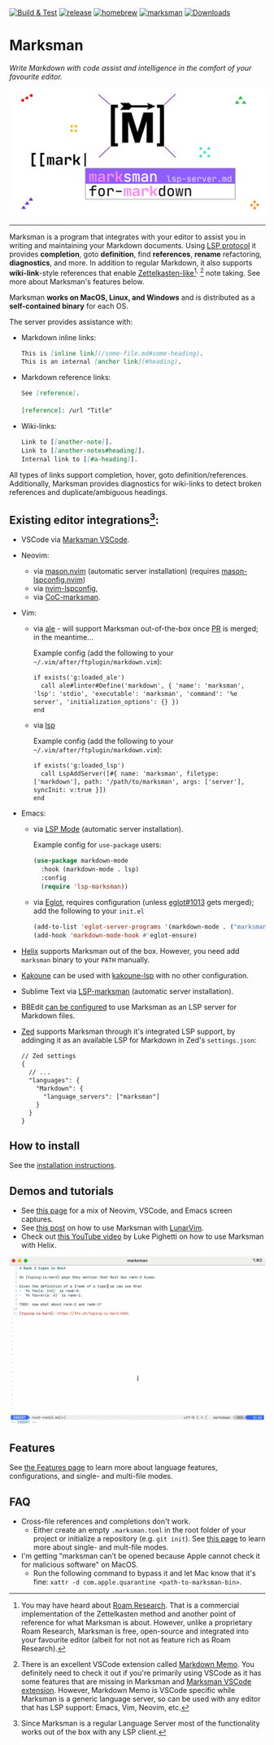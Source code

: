 [![Build & Test](https://github.com/artempyanykh/marksman/actions/workflows/build.yml/badge.svg)](https://github.com/artempyanykh/marksman/actions/workflows/build.yml)
[![release](https://img.shields.io/github/v/release/artempyanykh/marksman)](https://github.com/artempyanykh/marksman/releases)
[![homebrew](https://img.shields.io/homebrew/v/marksman)](https://formulae.brew.sh/formula/marksman)
[![marksman](https://snapcraft.io/marksman/badge.svg)](https://snapcraft.io/marksman)
[![Downloads](https://img.shields.io/github/downloads/artempyanykh/marksman/total)](https://github.com/artempyanykh/marksman/releases)

# Marksman

_Write Markdown with code assist and intelligence in the comfort of your favourite editor._

![splash](assets/readme/splash.png)

---

Marksman is a program that integrates with your editor to assist you in writing and maintaining your Markdown documents.
Using [LSP protocol][lsp-main] it provides **completion**, goto **definition**, find **references**, **rename**
refactoring, **diagnostics**, and more. In addition to regular Markdown, it also supports **wiki-link**-style references
that enable [Zettelkasten-like][zettel-wiki][^roam-research]<sup>,</sup> [^markdown-memo] note taking. See more about Marksman's
features below.

Marksman **works on MacOS, Linux, and Windows** and is distributed as a **self-contained binary** for each OS.

The server provides assistance with:

* Markdown inline links:
   ```md
   This is [inline link](/some-file.md#some-heading).
   This is an internal [anchor link](#heading).
   ```
* Markdown reference links:
   ```md
   See [reference].

   [reference]: /url "Title"
   ```
* Wiki-links:
   ```md
   Link to [[another-note]].
   Link to [[another-notes#heading]].
   Internal link to [[#a-heading]].
   ```

All types of links support completion, hover, goto definition/references. Additionally, Marksman provides diagnostics
for wiki-links to detect broken references and duplicate/ambiguous headings.

## Existing editor integrations[^lsp]:

* VSCode via [Marksman VSCode][mn-vscode].
* Neovim:
    * via [mason.nvim][mason-nvim] (automatic server installation) (requires [mason-lspconfig.nvim][mason-nvim-lsp-config])
    * via [nvim-lspconfig][nvim-marksman],
    * via [CoC-marksman][coc-marksman].
* Vim:
    * via [ale](ale) - will support Marksman out-of-the-box once [PR](https://github.com/dense-analysis/ale/pull/4565) is merged; in the meantime...

      Example config (add the following to your `~/.vim/after/ftplugin/markdown.vim`):

      ```viml
      if exists('g:loaded_ale')
        call ale#linter#Define('markdown', { 'name': 'marksman', 'lsp': 'stdio', 'executable': 'marksman', 'command': '%e server', 'initialization_options': {} })
      end
      ```

    * via [lsp](lsp)

      Example config (add the following to your `~/.vim/after/ftplugin/markdown.vim`):

      ```viml
      if exists('g:loaded_lsp')
        call LspAddServer([#{ name: 'marksman', filetype: ['markdown'], path: '/path/to/marksman', args: ['server'], syncInit: v:true }])
      end
      ```

* Emacs:
    * via [LSP Mode](https://emacs-lsp.github.io/lsp-mode/page/lsp-marksman/) (automatic server installation).

      Example config for `use-package` users:

      ```lisp
      (use-package markdown-mode
        :hook (markdown-mode . lsp)
        :config
        (require 'lsp-marksman))
      ```
    * via [Eglot][eglot], requires configuration (unless
      [eglot#1013][eglot-marksman-pr] gets merged); add the following to your
      `init.el`

      ```lisp
      (add-to-list 'eglot-server-programs '(markdown-mode . ("marksman")))
      (add-hook 'markdown-mode-hook #'eglot-ensure)
      ```
* [Helix](https://helix-editor.com/) supports Marksman out of the box. However, you need add `marksman` binary to
  your `PATH` manually.
* [Kakoune](https://kakoune.org/) can be used with [kakoune-lsp](https://github.com/kakoune-lsp/kakoune-lsp) with
  no other configuration.
* Sublime Text via [LSP-marksman][sublime-marksman] (automatic server
  installation).
* BBEdit [can be configured](https://github.com/artempyanykh/marksman/discussions/206#discussioncomment-5906423) to use Marksman as an LSP server for Markdown files.
* [Zed](https://zed.dev/) supports Marksman through it's integrated LSP support,
  by addinging it as an available LSP for Markdown in Zed's `settings.json`:
  
  ```jsonc
  // Zed settings
  {
    // ...
    "languages": {
      "Markdown": {
        "language_servers": ["marksman"]
      }
    }
  }

  ```

## How to install

See the [installation instructions](/docs/install.md).

## Demos and tutorials

* See [this page](/docs/demo.md) for a mix of Neovim, VSCode, and Emacs screen captures.
* See [this post](https://medium.com/@chrisatmachine/lunarvim-improve-markdown-editing-with-marksman-739d06c73a26)
  on how to use Marksman with [LunarVim](https://www.lunarvim.org).
* Check out [this YouTube video](https://www.youtube.com/watch?v=8GQKOLh_V5E)
  by Luke Pighetti on how to use Marksman with Helix.

![Completion Markdown](/assets/readme/gifs/completion-markdown.gif)

## Features

See [the Features page](/docs/features.md) to learn more about language features, configurations, and single- and multi-file modes.

## FAQ

* Cross-file references and completions don't work.
    + Either create an empty `.marksman.toml` in the root folder of your project or initialize a repository (e.g. `git init`). See [this page](/docs/features.md#workspace-folders-project-roots-and-single-file-mode) to learn more about single- and mult-file modes.
* I'm getting "marksman can’t be opened because Apple cannot check it for malicious software" on MacOS.
    + Run the following command to bypass it and let Mac know that it's fine: `xattr -d com.apple.quarantine <path-to-marksman-bin>`.

[^roam-research]: You may have heard about [Roam Research][roam]. That is a commercial implementation of the
Zettelkasten method and another point of reference for what Marksman is about. However, unlike a proprietary Roam
Research, Marksman is free, open-source and integrated into your favourite editor (albeit for not not as feature rich as
Roam Research).

[^markdown-memo]: There is an excellent VSCode extension called [Markdown Memo][md-memo]. You definitely need
to check it out if you're primarily using VSCode as it has some features that are missing in Marksman and [Marksman
VSCode extension][mn-vscode]. However, Markdown Memo is VSCode specific while Marksman is a generic language server, so
can be used with any editor that has LSP support: Emacs, Vim, Neovim, etc.

[^lsp]: Since Marksman is a regular Language Server most of the functionality works out of the box
with any LSP client.

[^single-file-mode]: There is an initiative to add a single-file mode to
LSP but it's not a part of the spec at least until and including v3.17.

[zettel-wiki]: https://en.wikipedia.org/wiki/Zettelkasten

[roam]: https://roamresearch.com

[md-memo]: https://github.com/svsool/vscode-memo

[mn-vscode]: https://github.com/artempyanykh/marksman-vscode

[original-zn]: https://github.com/artempyanykh/zeta-note

[nvim-marksman]: https://github.com/neovim/nvim-lspconfig/blob/master/doc/configs.md#marksman

[mason-nvim]: https://github.com/williamboman/mason.nvim

[mason-nvim-lsp-config]: https://github.com/williamboman/mason-lspconfig.nvim

[lsp-main]: https://microsoft.github.io/language-server-protocol/

[helix-editor]: https://helix-editor.com

[helix-marksman-pr]: https://github.com/helix-editor/helix/pull/3499

[coc-marksman]: https://github.com/yaegassy/coc-marksman

[eglot]: https://github.com/joaotavora/eglot

[eglot-marksman-pr]: https://github.com/joaotavora/eglot/pull/1013

[sublime-marksman]: https://github.com/sublimelsp/LSP-marksman

[ale]: https://github.com/dense-analysis/ale
